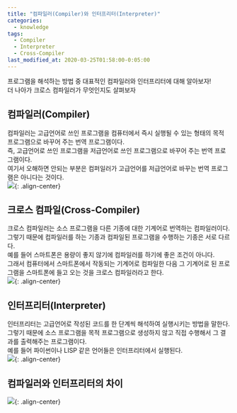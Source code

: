 ```yaml
---
title: "컴파일러(Compiler)와 인터프리터(Interpreter)"
categories:
  - knowledge
tags:
  - Compiler
  - Interpreter
  - Cross-Compiler
last_modified_at: 2020-03-25T01:58:00-0:05:00
---
```


프로그램을 해석하는 방법 중 대표적인 컴파일러와 인터프리터에 대해 알아보자!<br/>
더 나아가 크로스 컴파일러가 무엇인지도 살펴보자<br/>

## 컴파일러(Compiler)

컴파일러는 고급언어로 쓰인 프로그램을 컴퓨터에서 즉시 실행될 수 있는 형태의 목적 프로그램으로 바꾸어 주는 번역 프로그램이다.<br/>
즉, 고급언어로 쓰인 프로그램을 저급언어로 쓰인 프로그램으로 바꾸어 주는 번역 프로그램이다.<br/>
여기서 오해하면 안되는 부분은 컴퍼일러가 고급언어를 저급언어로 바꾸는 번역 프로그램은 아니다는 것이다.<br/>
![](https://kimmy100b.github.io/assets/images/knowledge/compiler.jpg){: .align-center}<br/>

## 크로스 컴파일(Cross-Compiler)

크로스 컴파일러는 소스 프로그램을 다른 기종에 대한 기계어로 번역하는 컴파일러이다.<br/>
그렇기 때문에 컴파일러를 하는 기종과 컴파일된 프로그램을 수행하는 기종은 서로 다르다.<br/>
예를 들어 스마트폰은 용량이 좋지 않기에 컴파일러를 하기에 좋은 조건이 아니다.<br/>
그래서 컴퓨터에서 스마트폰에서 작동되는 기계어로 컴파일한 다음 그 기계어로 된 프로그램을 스마트폰에 들고 오는 것을 크로스 컴파일러라고 한다.<br/>
![](https://kimmy100b.github.io/assets/images/knowledge/crosscompiler.jpg){: .align-center}<br/>

## 인터프리터(Interpreter)

인터프리터는 고급언어로 작성된 코드를 한 단계씩 해석하여 실행시키는 방법을 말한다.<br/>
그렇기 때문에 소스 프로그램을 목적 프로그램으로 생성하지 않고 직접 수행해서 그 결과를 출력해주는 프로그램이다.<br/>
예를 들어 파이썬이나 LISP 같은 언어들은 인터프리터에서 실행된다.<br/>
![](https://kimmy100b.github.io/assets/images/knowledge/interpreter.jpg){: .align-center}<br/>

## 컴파일러와 인터프리터의 차이

![](https://kimmy100b.github.io/assets/images/knowledge/compilerAndInterpreter.jpg){: .align-center}<br/>
